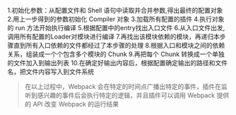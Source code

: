 

1.初始化参数：从配置文件和 Shell 语句中读取并合并参数,得出最终的配置对象
2.用上一步得到的参数初始化 Compiler 对象
3.加载所有配置的插件
4.执行对象的 run 方法开始执行编译
5.根据配置中的entry找出入口文件
6.从入口文件出发,调用所有配置的Loader对模块进行编译
7.再找出该模块依赖的模块，再递归本步骤直到所有入口依赖的文件都经过了本步骤的处理
8.根据入口和模块之间的依赖关系，组装成一个个包含多个模块的 Chunk
9.再把每个 Chunk 转换成一个单独的文件加入到输出列表
10.在确定好输出内容后，根据配置确定输出的路径和文件名，把文件内容写入到文件系统
> 在以上过程中，Webpack 会在特定的时间点广播出特定的事件，插件在监听到感兴趣的事件后会执行特定的逻辑，并且插件可以调用 Webpack 提供的 API 改变 Webpack 的运行结果